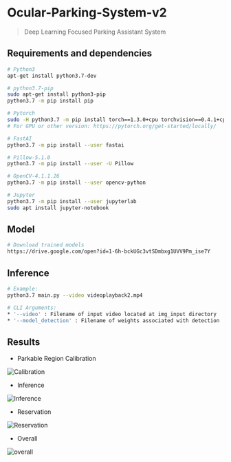 # Ocular-Parking-System-v2

> Deep Learning Focused Parking Assistant System

## Requirements and dependencies

``` bash
# Python3
apt-get install python3.7-dev

# python3.7-pip
sudo apt-get install python3-pip
python3.7 -m pip install pip

# Pytorch
sudo -H python3.7 -m pip install torch==1.3.0+cpu torchvision==0.4.1+cpu -f https://download.pytorch.org/whl/torch_stable.html
# For GPU or other version: https://pytorch.org/get-started/locally/

# FastAI
python3.7 -m pip install --user fastai

# Pillow-5.1.0
python3.7 -m pip install --user -U Pillow

# OpenCV-4.1.1.26
python3.7 -m pip install --user opencv-python

# Jupyter
python3.7 -m pip install --user jupyterlab
sudo apt install jupyter-notebook
```

## Model

``` bash
# Download trained models
https://drive.google.com/open?id=1-6h-bckUGc3vtSDmbxg1UVV9Pm_ise7Y
```

## Inference

``` bash
# Example:
python3.7 main.py --video videoplayback2.mp4

# CLI Arguments:
* '--video' : Filename of input video located at img_input directory
* '--model_detection' : Filename of weights associated with detection
```

## Results

* Parkable Region Calibration

![Calibration](https://github.com/Skelliger7/Ocular-Parking-System-v2/tree/master/vid_output/1_calibrate.gif)

* Inference

![Inference](https://github.com/Skelliger7/Ocular-Parking-System-v2/tree/master/vid_output/2_inference.gif)

* Reservation

![Reservation](https://github.com/Skelliger7/Ocular-Parking-System-v2/tree/master/vid_output/3_reservation.gif)

* Overall

![overall](https://github.com/Skelliger7/Ocular-Parking-System-v2/tree/master/vid_output/4_overall.gif)
